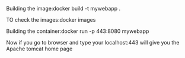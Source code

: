 Building the image:docker build -t mywebapp .

TO check the images:docker images

Building the container:docker run -p 443:8080 mywebapp

Now if you go to browser and type your localhost:443 will give you the Apache tomcat home page
